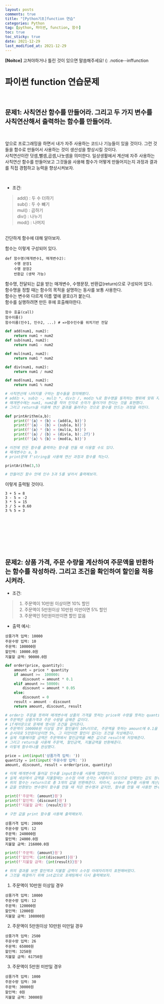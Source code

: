 ```yaml
---
layout: posts
comments: true
title: "[Python기초]function 연습"
categories: Python
tag: [python, 파이썬, function, 함수]
toc: true
toc_sticky: true
date: 2021-12-29
last_modified_at: 2021-12-29
---
```


**[Noitce]** 고쳐야하거나 틀린 것이 있으면 말씀해주세요!
{: .notice--inffunction
<br>

# 파이썬 function 연습문제




<br>

## 문제1: **사칙연산 함수를 만들어라. 그리고 두 가지 변수를 사칙연산해서 출력하는 함수를 만들어라.**



<br>

앞으로 프로그래밍을 하면서 내가 자주 사용하는 코드나 기능들이 있을 것이다. 그런 것들을 함수로 만들어서 사용하는 것이 생산성을 향상시킬 것이다.  
사칙연산이란 덧셈,뺄셈,곱셈,나눗셈을 의미한다. 일상생활에서 계산에 자주 사용하는 사칙연산 함수를 만들어보고 그것들을 사용해 함수가 어떻게 만들어지는지 과정과 결과를 직접 경험하고 능력을 향상시켜보자.

<br>

- 조건:
> add() : 두 수 더하기  
> sub() : 두 수 뺴기  
> mul() : 곱하기  
> div() : 나누기  
> mod() : 나머지  
    



<br>
간단하게 함수에 대해 알아보자.  


함수는 이렇게 구성되어 있다.
```
def 함수명(매개변수1, 매개변수2):
    수행 문장1
    수행 문장2
    반환값 (생략 가능)
```
함수명, 전달되는 값을 받는 매개변수, 수행문장, 반환값(return)으로 구성되어 있다.   
함수명을 정할 때는 함수의 목적을 설명하는 동사를 보통 사용한다.  
함수는 변수와 다르게 이름 옆에 괄호()가 붙는다.  
함수를 실행하려면 만든 후에 호출해야한다.
```
함수 호출(call)
함수이름()
함수이름(인수1, 인수2, ...) # =>함수인수를 위치기반 전달
```


```python
def add(num1, num2):
    return num1 + num2
def sub(num1, num2):
    return num1 - num2

def mul(num1, num2):
    return num1 * num2

def div(num1, num2):
    return num1 / num2

def mod(num1, num2):
    return num1 % num2

# 사칙연산에 나머지를 구하는 함수들을 정의해봤다.
# add는 +, sub는 -, mul는 *, div는 /, mod는 %로 함수명을 동작하는 행위에 맞춰 지었다.
# 매개변수에는 num1, num2를 적어 인자로 숫자가 들어가야 한다는 것을 표현했다.
# 그리고 return을 이용해 연산 결과를 돌려주는 것으로 함수를 만드는 과정을 마친다.
```

```python
def printArithm(a,b):
    print(f'{a} + {b} = {add(a, b)}')
    print(f'{a} - {b} = {sub(a, b)}')
    print(f'{a} * {b} = {mul(a, b)}')
    print(f'{a} / {b} = {div(a, b):.2f}')
    print(f'{a} % {b} = {mod(a, b)}')

# 이전에 만든 함수를 출력하는 함수를 만들 때 이용할 수도 있다.
# 매개변수는 a, b
# print문에 f'string을 사용해 연산 과정과 함수를 적는다.
```

```python
printArithm(3,5)

# 만들어진 함수 안에 인수 3과 5를 넣어서 출력해보자.
```

이렇게 출력될 것이다.

```
3 + 5 = 8
3 - 5 = -2
3 * 5 = 15
3 / 5 = 0.60
3 % 5 = 3
```




<br>
<br>
<br>
<br>
<br>
<br>

## 문제2: **상품 가격, 주문 수량을 계산하여 주문액을 반환하는 함수를 작성하라. 그리고 조건을 확인하여 할인을 적용시켜라.**

- 조건:
> 1. 주문액이 10만원 이상이면 10% 할인
> 1. 주문액이 5만원이상 10만원 미만이면 5% 할인
> 1. 주문액인 5만원미만이면 할인 없음

- 출력 예시:
```
상품가격 입력: 10000
주문수량 입력: 10
주문액: 100000원
할인액: 10000.0원
지불할 금액: 90000.0원
```

```python
def order(price, quantity):
    amount = price * quantity
    if amount >=  100000:
        discount = amount * 0.1
    elif amount >= 50000:
        discount = amount * 0.05
    else:
        discount = 0
    result = amount - discount
    return amount, discount, result

# order는 주문을 뜻하며 매개변수에 상품의 가격을 뜻하는 price와 수량을 뜻하는 quantity를 적어준다.
# 주문액은 상품가격과 주문 수량을 곱해준 값이다.
# if제어문으로 문제에 명시된 조건을 걸어준다.
# 주문액이 100000원 이상일 경우 할인율이 10%이므로, 주문액을 뜻하는 amount에 0.1을 곱해 할인금액을 뜻하는 discount에 저장해준다.
# 순서대로 5만원이상이면 5%, 그 미만이면 할인이 없다는 조건을 작성해준다.
# 실제 지불해야할 금액은 주문액에서 할인금액을 빼준 값으로 result에 저장해준다.
# 그리고 return을 사용해 주문액, 할인금액, 지불금액을 반환해준다.
# 이렇게 함수하나를 완성했다.
```

```python
price = int(input('상품가격 입력: '))
quantity = int(input('주문수량 입력: '))
amount, discount, result = order(price, quantity)

# 이제 매개변수에 들어갈 인수를 input함수를 사용해 입력받는다.
# 실제 세상에서 금액을 지불할때는 소수점 아래 숫자는 사용하지 않으므로 입력받는 값도 정수형인 int 타입으로 전환해준다.
# 위의 함수는 return으로 총 3개의 값을 반환해준다. 따라서, order 함수를 사용해 계산을 하면 총 3개의 변수에 값을 저장할 수 있다. 각각 amount, discount, result에 저장해준다.
# 값을 반환받는 변수명이 함수를 만들 때 적은 변수명과 같지만, 함수를 만들 때 사용한 변수는 지역변수이므로 전역변수로 따로 값을 저장해주어야 한다. 
```

```python
print(f'주문액: {amount}원')
print(f'할인액: {discount}원')
print(f'지불할 금액: {result}원')

# 구한 값을 print 함수를 사용해 출력해보자.
```
```
상품가격 입력: 20000
주문수량 입력: 12
주문액: 240000원
할인액: 24000.0원
지불할 금액: 216000.0원
```
```python
print(f'주문액: {amount}원')
print(f'할인액: {int(discount)}원')
print(f'지불할 금액: {int(result)}원')

# 위의 결과를 보면 할인액과 지불할 금액이 소수점 아래자리까지 표현해버렸다.
# 그것을 해결하기 위해 int값으로 포매팅해서 다시 출력해보자.
```



1. 주문액이 10만원 이상일 경우
```
상품가격 입력: 10000
주문수량 입력: 12
주문액: 120000원
할인액: 12000원
지불할 금액: 108000원
```

2. 주문액이 5만원이상 10만원 미만일 경우
```
상품가격 입력: 2500
주문수량 입력: 26
주문액: 65000원
할인액: 3250원
지불할 금액: 61750원
```

3. 주문액이 5만원 미만일 경우
```
상품가격 입력: 1000
주문수량 입력: 30
주문액: 30000원
할인액: 0원
지불할 금액: 30000원
```